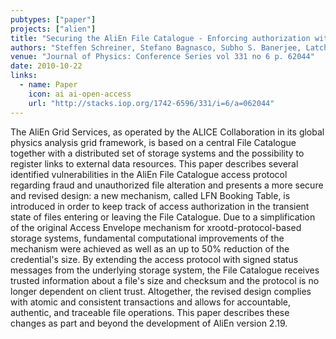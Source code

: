 ```yaml
---
pubtypes: ["paper"]
projects: ["alien"]
title: "Securing the AliEn File Catalogue - Enforcing authorization with accountable file operations"
authors: "Steffen Schreiner, Stefano Bagnasco, Subho S. Banerjee, Latchezar Betev, Federico Carminati, Olga V. Datskova, Fabrizio Furano, Alina Grigoras, Costin Grigoras, Patricia M. Lorenzo, Andreas J. Peters, Pablo Saiz and Jianlin Zhu"
venue: "Journal of Physics: Conference Series vol 331 no 6 p. 62044"
date: 2010-10-22
links:
  - name: Paper
    icon: ai ai-open-access
    url: "http://stacks.iop.org/1742-6596/331/i=6/a=062044"
---
```


The AliEn Grid Services, as operated by the ALICE Collaboration in its global physics analysis grid framework, is based
on a central File Catalogue together with a distributed set of storage systems and the possibility to register links to
external data resources. This paper describes several identified vulnerabilities in the AliEn File Catalogue access
protocol regarding fraud and unauthorized file alteration and presents a more secure and revised design: a new
mechanism, called LFN Booking Table, is introduced in order to keep track of access authorization in the transient state
of files entering or leaving the File Catalogue. Due to a simplification of the original Access Envelope mechanism for
xrootd-protocol-based storage systems, fundamental computational improvements of the mechanism were achieved as well as
an up to 50% reduction of the credential's size. By extending the access protocol with signed status messages from the
underlying storage system, the File Catalogue receives trusted information about a file's size and checksum and the
protocol is no longer dependent on client trust. Altogether, the revised design complies with atomic and consistent
transactions and allows for accountable, authentic, and traceable file operations. This paper describes these changes as
part and beyond the development of AliEn version 2.19.
